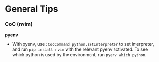 # General Tips

### CoC (nvim)
**pyenv**
- With pyenv, use ```:CocCommand python.setInterpreter``` to set interpreter, and run ```pip install nvim``` with the relevant pyenv activated. To see which python is used by the environment, run ```pyenv which python```.
